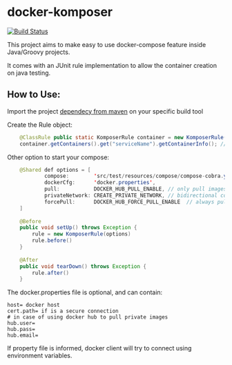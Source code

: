 # docker-komposer 
[![Build Status](https://travis-ci.org/zenvia-mobile/docker-komposer.svg?branch=master)](https://travis-ci.org/zenvia-mobile/docker-komposer)

This project aims to make easy to use docker-compose feature inside Java/Groovy projects.

It comes with an JUnit rule implementation to allow the container creation on java testing.


## How to Use:

Import the project [dependecy from maven](http://search.maven.org/#search%7Cgav%7C1%7Cg%3A%22com.zenvia.komposer%22%20AND%20a%3A%22docker-komposer%22) on your specific build tool

Create the Rule object:

```java
    @ClassRule public static KomposerRule container = new KomposerRule("docker-compose-test.yml", "docker.properties", false); 
    container.getContainers().get("serviceName").getContainerInfo(); // returns the container inspect from docker
```    
Other option to start your compose:

```java
    @Shared def options = [
            compose:        'src/test/resources/compose/compose-cobra.yml',
            dockerCfg:      'docker.properties',
            pull:           DOCKER_HUB_PULL_ENABLE, // only pull images when not exists on docker server
            privateNetwork: CREATE_PRIVATE_NETWORK, // bidirectional communication
            forcePull:      DOCKER_HUB_FORCE_PULL_ENABLE  // always pull images
    ]
    
    @Before
	public void setUp() throws Exception {
        rule = new KomposerRule(options)
        rule.before()
    }
    
    @After
    public void tearDown() throws Exception {
        rule.after()
    }

```

The docker.properties file is optional, and can contain:
 
```properties
host= docker host
cert.path= if is a secure connection
# in case of using docker hub to pull private images
hub.user= 
hub.pass=
hub.email=
```

If property file is informed, docker client will try to connect using environment variables.

